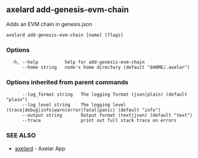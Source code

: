 ## axelard add-genesis-evm-chain

Adds an EVM chain in genesis.json

```
axelard add-genesis-evm-chain [name] [flags]
```

### Options

```
  -h, --help          help for add-genesis-evm-chain
      --home string   node's home directory (default "$HOME/.axelar")
```

### Options inherited from parent commands

```
      --log_format string   The logging format (json|plain) (default "plain")
      --log_level string    The logging level (trace|debug|info|warn|error|fatal|panic) (default "info")
      --output string       Output format (text|json) (default "text")
      --trace               print out full stack trace on errors
```

### SEE ALSO

- [axelard](axelard.md)	 - Axelar App

